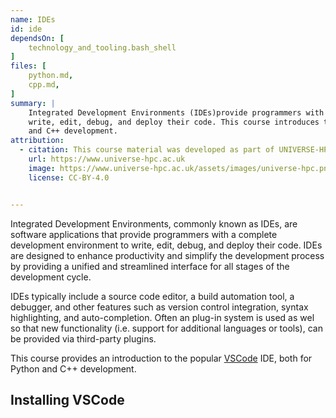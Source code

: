 ```yaml
---
name: IDEs
id: ide
dependsOn: [
    technology_and_tooling.bash_shell
]
files: [
    python.md,
    cpp.md,
]
summary: |
    Integrated Development Environments (IDEs)provide programmers with a complete development environment to
    write, edit, debug, and deploy their code. This course introduces the popular VSCode IDE, both for Python
    and C++ development.
attribution:
  - citation: This course material was developed as part of UNIVERSE-HPC, which is funded through the SPF ExCALIBUR programme under grant number EP/W035731/1 
    url: https://www.universe-hpc.ac.uk
    image: https://www.universe-hpc.ac.uk/assets/images/universe-hpc.png
    license: CC-BY-4.0


---
```


Integrated Development Environments, commonly known as IDEs, are software
applications that provide programmers with a complete development environment to
write, edit, debug, and deploy their code.  IDEs are designed
to enhance productivity and simplify the development process by providing a
unified and streamlined interface for all stages of the development cycle.

IDEs typically include a source code editor, a build automation tool, a
debugger, and other features such as version control integration, syntax
highlighting, and auto-completion. Often an plug-in system is used as wel so
that new functionality (i.e. support for additional languages or tools), can be
provided via third-party plugins.

This course provides an introduction to the popular [VSCode](https://code.visualstudio.com) IDE, both for Python
and C++ development.

## Installing VSCode

